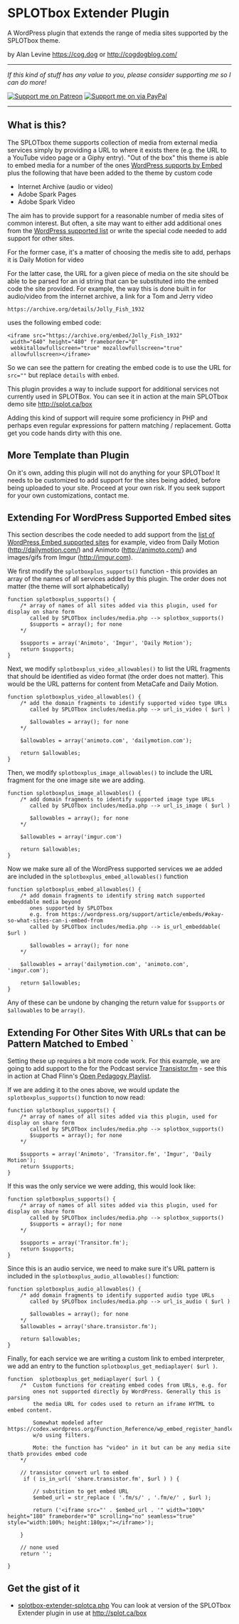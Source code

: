 # SPLOTbox Extender Plugin

A WordPress plugin that extends the range of media sites supported by the SPLOTbox theme.

by Alan Levine https://cog.dog or http://cogdogblog.com/

-----
*If this kind of stuff has any value to you, please consider supporting me so I can do more!*

[![Support me on Patreon](http://cogdog.github.io/images/badge-patreon.png)](https://patreon.com/cogdog) [![Support me on via PayPal](http://cogdog.github.io/images/badge-paypal.png)](https://paypal.me/cogdog)

----- 

## What is this?

The SPLOTbox theme supports collection of media from external media services simply by providing a URL to where it exists there (e.g. the URL to a YouTube video page or a Giphy entry). "Out of the box" this theme is able to embed media for a number of the ones [WordPress supports by Embed](https://wordpress.org/support/article/embeds/#okay-so-what-sites-can-i-embed-from) plus the following that have been added to the theme by custom code

* Internet Archive (audio or video)
* Adobe Spark Pages
* Adobe Spark Video

The aim has to provide support for a reasonable number of media sites of common interest. But often, a site may want to either add additional ones from the [WordPress supported list](https://wordpress.org/support/article/embeds/#okay-so-what-sites-can-i-embed-from) or write the special code needed to add support for other sites.

For the former case, it's a matter of choosing the medis site to add, perhaps it is Daily Motion for video

For the latter case, the URL for a given piece of media on the site should be able to be parsed for an id string that can be substituted into the embed code the site provided. For example, the way this is done built in for audio/video from the internet archive, a link for a Tom and Jerry video

    https://archive.org/details/Jolly_Fish_1932

uses the following embed code:

    <iframe src="https://archive.org/embed/Jolly_Fish_1932" 
     width="640" height="480" frameborder="0" 
     webkitallowfullscreen="true" mozallowfullscreen="true" 
     allowfullscreen></iframe>

So we can see the pattern for creating the embed code is to use the URL for `src=""` but replace `details` with `embed`.

This plugin provides a way to include support for additional services not currently used in SPLOTBox. You can see it in action at the main SPLOTbox demo site http://splot.ca/box

Adding this kind of support will require some proficiency in PHP and perhaps even regular expressions for pattern matching / replacement. Gotta get you code hands dirty with this one.

## More Template than Plugin

On it's own, adding this plugin will not do anything for your SPLOTbox! It needs to be customized to add support for the sites being added, before being uploaded to your site. Proceed at your own risk. If you seek support for your own customizations, contact me.

## Extending For WordPress Supported Embed sites

This section describes the code needed to add support from the [list of WordPress Embed supported sites](https://wordpress.org/support/article/embeds/#okay-so-what-sites-can-i-embed-from) for example, video from Daily Motion (http://dailymotion.com/) and Animoto (http://animoto.com/) and images/gifs from Imgur (http://imgur.com).

We first modify the `splotboxplus_supports()` function - this provides an array of the names of all services added by this plugin. The order does not matter (the theme will sort alphabetically)

````
function splotboxplus_supports() {
	/* array of names of all sites added via this plugin, used for display on share form
       called by SPLOTbox includes/media.php --> splotbox_supports()
	   $supports = array(); for none
	*/
	
	$supports = array('Animoto', 'Imgur', 'Daily Motion');
	return $supports;
}
````

Next, we modify `splotboxplus_video_allowables()` to list the URL fragments that should be identified as video format (the order does not matter). This would be the URL patterns for content from MetaCafe and Daily Motion.

````
function splotboxplus_video_allowables() {
	/* add the domain fragments to identify supported video type URLs
	   called by SPLOTbox includes/media.php --> url_is_video ( $url )
	   
	   $allowables = array(); for none
	*/
	
	$allowables = array('animoto.com', 'dailymotion.com');

	return $allowables;
}
````

Then, we modify `splotboxplus_image_allowables()` to include the URL fragment for the one image site we are adding.

````
function splotboxplus_image_allowables() {
	/* add domain fragments to identify supported image type URLs
	   called by SPLOTbox includes/media.php --> url_is_image ( $url )
	   
	   $allowables = array(); for none
	*/
	
	$allowables = array('imgur.com')

	return $allowables;
}
````

Now we make sure all of the WordPress supported services we ae added are included in the `splotboxplus_embed_allowables()` function

````
function splotboxplus_embed_allowables() {
	/* add domain fragments to identify string match supported embeddable media beyond
	   ones supported by SPLOTbox
	   e.g. from https://wordpress.org/support/article/embeds/#okay-so-what-sites-can-i-embed-from
	   called by SPLOTbox includes/media.php --> is_url_embeddable( $url )
	
	   $allowables = array(); for none
	*/

	$allowables = array('dailymotion.com', 'animoto.com', 'imgur.com');

	return $allowables;
}

````

Any of these can be undone by changing the return value for `$supports` or `$allowables` to be `array()`.


## Extending For Other Sites With URLs that can be Pattern Matched to Embed `

Setting these up requires a bit more code work. For this example, we are going to add support to the for the Podcast service [Transistor.fm](http://transistor.fm) - see this in action at  Chad Flinn's [Open Pedagogy Playlist](http://openpedagogyplaylist.com/).

If we are adding it to the ones above, we would update the `splotboxplus_supports()` function to now read:

````
function splotboxplus_supports() {
	/* array of names of all sites added via this plugin, used for display on share form
       called by SPLOTbox includes/media.php --> splotbox_supports()
	   $supports = array(); for none
	*/
	
	$supports = array('Animoto', 'Transitor.fm', 'Imgur', 'Daily Motion');
	return $supports;
}
````

If this was the only service we were adding, this would look like:

````
function splotboxplus_supports() {
	/* array of names of all sites added via this plugin, used for display on share form
       called by SPLOTbox includes/media.php --> splotbox_supports()
	   $supports = array(); for none
	*/
	
	$supports = array('Transitor.fm');
	return $supports;
}
````

Since this is an audio service, we need to make sure it's URL pattern is included in the `splotboxplus_audio_allowables()` function:

````
function splotboxplus_audio_allowables() {
	/* add domain fragments to identify supported audio type URLs
	   called by SPLOTbox includes/media.php --> url_is_audio ( $url )
	   
	   $allowables = array(); for none
	*/
	$allowables = array('share.transistor.fm');

	return $allowables;
}
````

Finally, for each service we are writing a custom link to embed interpreter, we add an entry to the function `splotboxplus_get_mediaplayer( $url )`.

````
function  splotboxplus_get_mediaplayer( $url ) {
	/*	Custom functions for creating embed codes from URLs, e.g. for 
	    ones not supported directly by WordPress. Generally this is parsing
	    the media URL for codes used to return an iframe HYTML to embed content.
	    
	    Somewhat modeled after https://codex.wordpress.org/Function_Reference/wp_embed_register_handler
	    w/o using filters.
	    
	    Mote: the function has "video" in it but can be any media site thatb provides embed code  
	*/

	// transistor convert url to embed
	 if ( is_in_url( 'share.transistor.fm', $url ) ) {
	
		// substition to get embed URL
		$embed_url = str_replace ( '.fm/s/' , '.fm/e/' , $url );
	
		return ('<iframe src="' . $embed_url . '" width="100%" height="180" frameborder="0" scrolling="no" seamless="true" style="width:100%; height:180px;"></iframe>');
		
	} 
	
	// none used
	return '';

}
````

## Get the gist of it

* [splotbox-extender-splotca.php](https://gist.github.com/cogdog/3c26a103c020b1835c38547db6a534fd) You can look at version of the SPLOTbox Extender plugin in use at http://splot.ca/box
